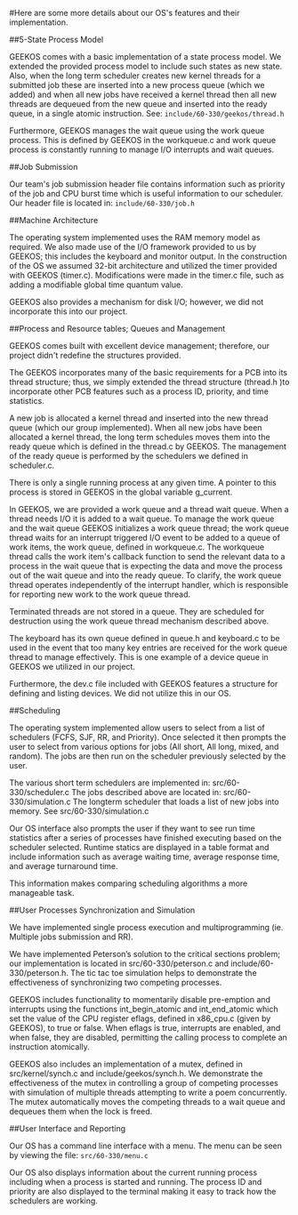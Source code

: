 
#Here are some more details about our OS's features and their implementation.

##5-State Process Model

GEEKOS comes with a basic implementation of a state process model. We extended 
the provided process model to include such states as new state. Also, when the 
long term scheduler creates new kernel threads for a submitted job these are 
inserted into a new process queue (which we added) and when all new jobs have received 
a kernel thread   then all new threads are dequeued from the new queue and inserted into 
the ready queue, in a single atomic instruction. See: `include/60-330/geekos/thread.h`

Furthermore, GEEKOS manages the wait queue using the work queue process. This is defined 
by GEEKOS in the workqueue.c and work queue process is constantly running to manage I/O 
interrupts and wait queues.

##Job Submission

Our team's job submission header file contains information such as priority of the job and 
CPU burst time which is useful information to our scheduler. Our header file is located in:
`include/60-330/job.h`

##Machine Architecture

The operating system implemented uses the RAM memory model as required. We also made use 
of the I/O framework provided to us by GEEKOS; this includes the keyboard and monitor output. 
In the construction of the OS we assumed 32-bit architecture and utilized the timer provided 
with GEEKOS (timer.c). Modifications were made in the timer.c file, such as adding a modifiable 
global time quantum value.

GEEKOS also provides a mechanism for disk I/O; however, we did not incorporate this into our project.

##Process and Resource tables; Queues and Management

GEEKOS comes built with excellent device management; therefore, our project didn't redefine the 
structures provided.

The GEEKOS incorporates many of the basic requirements for a PCB into its thread structure; thus,
we simply extended the thread structure (thread.h )to incorporate other PCB features such as a 
process ID, priority, and time statistics.

A new job is allocated a kernel thread and inserted into the new thread queue (which our group 
implemented). When all new jobs have been allocated a kernel thread, the long term schedules moves 
them into the ready queue which is defined in the thread.c by GEEKOS. The management of the ready 
queue is performed by the schedulers we defined in scheduler.c.

There is only a single running process at any given time. A pointer to this process is stored in 
GEEKOS in the global variable g_current.

In GEEKOS, we are provided a work queue and a thread wait queue. When a thread needs I/O it is 
added to a wait queue. To manage the work queue and the wait queue GEEKOS initializes a work queue 
thread; the work queue thread waits for an interrupt triggered I/O event to be added to a queue of 
work items, the work queue, defined in workqueue.c. The workqueue thread calls the work item's 
callback function to send the relevant data to a process in the wait queue that is expecting the 
data and move the process out of the wait queue and into the ready queue. To clarify, the work queue 
thread operates independently of the interrupt handler, which is responsible for reporting new work 
to the work queue thread.

Terminated threads are not stored in a queue. They are scheduled for destruction using the work 
queue thread mechanism described above.

The keyboard has its own queue defined in queue.h and keyboard.c to be used in the event that too
many key entries are received for the work queue thread to manage effectively. This is one example 
of a device queue in GEEKOS we utilized in our project.

Furthermore, the dev.c file included with GEEKOS features a structure for defining and listing devices. 
We did not utilize this in our OS.

##Scheduling

The operating system implemented allow users to select from a list of schedulers (FCFS, SJF, RR, and 
Priority). Once selected it then prompts the user to select from various options for jobs (All short,
All long, mixed, and random). The jobs are then run on the scheduler previously selected by the user.

The various short term schedulers are implemented in: src/60-330/scheduler.c
The jobs described above are located in: src/60-330/simulation.c
The longterm scheduler that loads a list of new jobs into memory. See src/60-330/simulation.c

Our OS interface also prompts the user if they want to see run time statistics after a series of 
processes have finished executing based on the scheduler selected. Runtime statics are displayed 
in a table format and include information such as average waiting time, average response time, 
and average turnaround time.

This information makes comparing scheduling algorithms a more manageable task.

##User Processes Synchronization and Simulation

We have implemented single process execution and multiprogramming (ie. Multiple jobs submission and RR).

We have implemented Peterson’s solution to the critical sections problem; our implementation is located 
in src/60-330/peterson.c and include/60-330/peterson.h.  The tic tac toe simulation helps to demonstrate 
the effectiveness of synchronizing two competing processes.

GEEKOS includes functionality to momentarily disable pre-emption and interrupts using the functions 
int_begin_atomic and int_end_atomic which set the value of the CPU register eflags, defined in x86_cpu.c 
(given by GEEKOS), to true or false. When eflags is true, interrupts are enabled, and when false, they are 
disabled, permitting the calling process to complete an instruction atomically.

GEEKOS also includes an implementation of a mutex, defined in src/kernel/synch.c and include/geekos/synch.h.
We demonstrate the effectiveness of the mutex in controlling a group of competing processes with simulation 
of multiple threads attempting to write a poem concurrently.  The mutex automatically moves the competing 
threads to a wait queue and dequeues them when the lock is freed.

##User Interface and Reporting

Our OS has a command line interface with a menu. The menu can be seen by viewing the file: 
`src/60-330/menu.c`

Our OS also displays information about the current running process including when a process is started 
and running. The process ID and priority are also displayed to the terminal making it easy to track how 
the schedulers are working.
